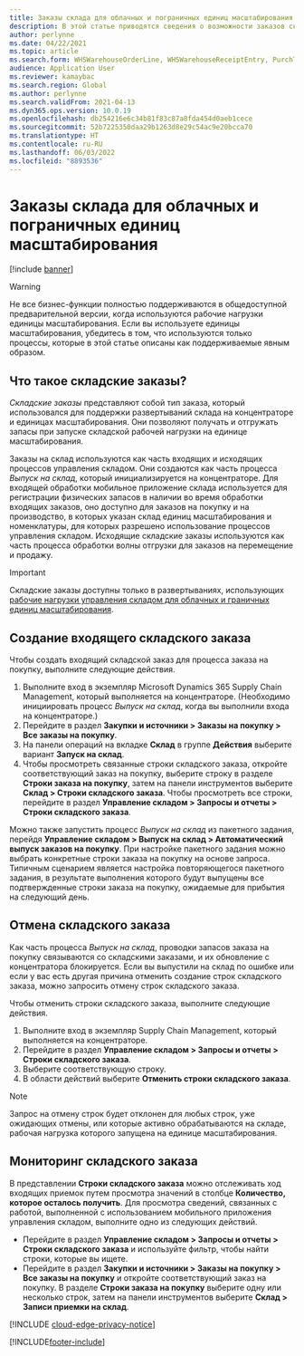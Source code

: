 ```yaml
---
title: Заказы склада для облачных и пограничных единиц масштабирования
description: В этой статье приводятся сведения о возможности заказов склада, которые используются как часть рабочей нагрузки единицы масштабирования склада.
author: perlynne
ms.date: 04/22/2021
ms.topic: article
ms.search.form: WHSWarehouseOrderLine, WHSWarehouseReceiptEntry, PurchTable
audience: Application User
ms.reviewer: kamaybac
ms.search.region: Global
ms.author: perlynne
ms.search.validFrom: 2021-04-13
ms.dyn365.ops.version: 10.0.19
ms.openlocfilehash: db254216e6c34b81f83c87a8fda454d0aeb1cece
ms.sourcegitcommit: 52b7225350daa29b1263d8e29c54ac9e20bcca70
ms.translationtype: HT
ms.contentlocale: ru-RU
ms.lasthandoff: 06/03/2022
ms.locfileid: "8893536"
---
```

# <a name="warehouse-orders-for-cloud-and-edge-scale-units"></a>Заказы склада для облачных и пограничных единиц масштабирования

[!include [banner](../includes/banner.md)]

> [!WARNING]
> Не все бизнес-функции полностью поддерживаются в общедоступной предварительной версии, когда используются рабочие нагрузки единицы масштабирования. Если вы используете единицы масштабирования, убедитесь в том, что используются только процессы, которые в этой статье описаны как поддерживаемые явным образом.

## <a name="what-are-warehouse-orders"></a>Что такое складские заказы?

*Складские заказы* представляют собой тип заказа, который использовался для поддержки развертываний склада на концентраторе и единицах масштабирования. Они позволяют получать и отгружать запасы при запуске складской рабочей нагрузки на единице масштабирования.

Заказы на склад используются как часть входящих и исходящих процессов управления складом. Они создаются как часть процесса *Выпуск на склад*, который инициализируется на концентраторе.
Для входящей обработки мобильное приложение склада используется для регистрации физических запасов в наличии во время обработки входящих заказов, оно доступно для заказов на покупку и на производство, в которых указан склад единиц масштабирования и номенклатуры, для которых разрешено использование процессов управления складом.
Исходящие складские заказы используются как часть процесса обработки волны отгрузки для заказов на перемещение и продажу.

> [!IMPORTANT]
> Складские заказы доступны только в развертываниях, использующих [рабочие нагрузки управления складом для облачных и граничных единиц масштабирования](cloud-edge-workload-warehousing.md).

## <a name="create-an-inbound-warehouse-order"></a>Создание входящего складского заказа

Чтобы создать входящий складской заказ для процесса заказа на покупку, выполните следующие действия.

1. Выполните вход в экземпляр Microsoft Dynamics 365 Supply Chain Management, который выполняется на концентраторе. (Необходимо инициировать процесс *Выпуск на склад*, когда вы выполнили входа на концентраторе.)
1. Перейдите в раздел **Закупки и источники \> Заказы на покупку \> Все заказы на покупку**.
1. На панели операций на вкладке **Склад** в группе **Действия** выберите вариант **Запуск на склад**.
1. Чтобы просмотреть связанные строки складского заказа, откройте соответствующий заказ на покупку, выберите строку в разделе **Строки заказа на покупку**, затем на панели инструментов выберите **Склад \> Строки складского заказа**. Чтобы просмотреть все строки, перейдите в раздел **Управление складом \> Запросы и отчеты \> Строки складского заказа**.

Можно также запустить процесс *Выпуск на склад* из пакетного задания, перейдя **Управление складом > Выпуск на склад > Автоматический выпуск заказов на покупку**. При настройке пакетного задания можно выбрать конкретные строки заказа на покупку на основе запроса. Типичным сценарием является настройка повторяющегося пакетного задания, в результате выполнения которого будут выпущены все подтвержденные строки заказа на покупку, ожидаемые для прибытия на следующий день.

## <a name="cancel-a-warehouse-order"></a>Отмена складского заказа

Как часть процесса *Выпуск на склад*, проводки запасов заказа на покупку связываются со складскими заказами, и их обновление с концентратора блокируется. Если вы выпустили на склад по ошибке или если у вас есть другая причина отменить создание строк складского заказа, можно запросить отмену строк складского заказа.

Чтобы отменить строки складского заказа, выполните следующие действия.

1. Выполните вход в экземпляр Supply Chain Management, который выполняется на концентраторе.
1. Перейдите в раздел **Управление складом \> Запросы и отчеты \> Строки складского заказа**.
1. Выберите соответствующую строку.
1. В области действий выберите **Отменить строки складского заказа**.

> [!NOTE]
> Запрос на отмену строк будет отклонен для любых строк, уже ожидающих отмены, или которые активно обрабатываются на складе, рабочая нагрузка которого запущена на единице масштабирования.

## <a name="monitor-a-warehouse-order"></a>Мониторинг складского заказа

В представлении **Строки складского заказа** можно отслеживать ход входящих приемок путем просмотра значений в столбце **Количество, которое осталось получить**. Для просмотра сведений, связанных с работой, выполненной с использованием мобильного приложения управления складом, выполните одно из следующих действий.

- Перейдите в раздел **Управление складом \> Запросы и отчеты \> Строки складского заказа** и используйте фильтр, чтобы найти строки, которые вы ищете.
- Перейдите в раздел **Закупки и источники \> Заказы на покупку \> Все заказы на покупку** и откройте соответствующий заказ на покупку. В разделе **Строки заказа на покупку** выберите одну или несколько строк, затем на панели инструментов выберите **Склад \> Записи приемки на склад**.

[!INCLUDE [cloud-edge-privacy-notice](../../includes/cloud-edge-privacy-notice.md)]


[!INCLUDE[footer-include](../../includes/footer-banner.md)]
